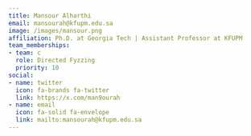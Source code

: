 ```yaml
---
title: Mansour Alharthi
email: mansourah@kfupm.edu.sa
image: /images/mansour.png
affiliation: Ph.D. at Georgia Tech | Assistant Professor at KFUPM
team_memberships:
- team: c
  role: Directed Fyzzing
  priority: 10
social:
- name: twitter
  icon: fa-brands fa-twitter
  link: https://x.com/man9ourah
- name: email
  icon: fa-solid fa-envelope
  link: mailto:mansourah@kfupm.edu.sa
---
```




